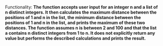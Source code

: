Functionality: **The function accepts user input for an integer n and a list of n distinct integers. It then calculates the maximum distance between the positions of 1 and n in the list, the minimum distance between the positions of 1 and n in the list, and prints the maximum of these two distances. The function assumes n is between 2 and 100 and that the list a contains n distinct integers from 1 to n. It does not explicitly return any value but performs the described calculations and prints the result.**